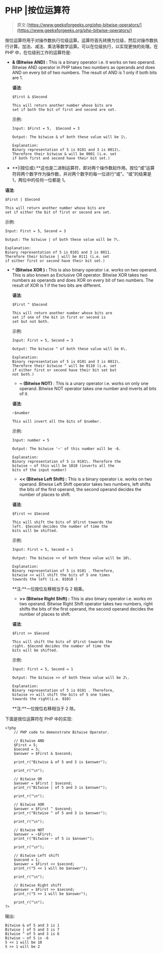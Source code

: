 # PHP |按位运算符

> 原文:[https://www.geeksforgeeks.org/php-bitwise-operators/](https://www.geeksforgeeks.org/php-bitwise-operators/)

按位运算符用于对操作数执行位级运算。运算符首先转换为位级，然后对操作数执行计算。加法、减法、乘法等数学运算。可以在位级执行，以实现更快的处理。在 PHP 中，在位级别工作的运算符是:

*   **& (Bitwise AND) :** This is a binary operator i.e. it works on two operand. Bitwise AND operator in PHP takes two numbers as operands and does AND on every bit of two numbers. The result of AND is 1 only if both bits are 1.

    **语法**:

    ```
    $First & $Second

    This will return another number whose bits are 
    set if both the bit of first and second are set.

    ```

    示例:

    ```
    Input: $First = 5,  $Second = 3

    Output: The bitwise & of both these value will be 1\. 

    Explanation:
    Binary representation of 5 is 0101 and 3 is 0011\. 
    Therefore their bitwise & will be 0001 (i.e. set 
    if both first and second have their bit set.)

    ```

*   **|(按位或):**这也是二进制运算符，即对两个操作数起作用。按位“或”运算符将两个数字作为操作数，并对两个数字的每一位进行“或”。“或”的结果是 1，两位中的任何一位都是 1。

**语法**:

```
$First | $Second

This will return another number whose bits are 
set if either the bit of first or second are set.

```

示例:

```
Input: First = 5, Second = 3

Output: The bitwise | of both these value will be 7\. 

Explanation:
Binary representation of 5 is 0101 and 3 is 0011.
Therefore their bitwise | will be 0111 (i.e. set 
if either first or second have their bit set.)

```

*   **^ (Bitwise XOR ) :** This is also binary operator i.e. works on two operand. This is also known as Exclusive OR operator. Bitwise XOR takes two numbers as operands and does XOR on every bit of two numbers. The result of XOR is 1 if the two bits are different.

    **语法**:

    ```
    $First ^ $Second

    This will return another number whose bits are 
    set if one of the bit in first or second is 
    set but not both.

    ```

    示例:

    ```
    Input: First = 5, Second = 3 

    Output: The bitwise ^ of both these value will be 6\. 

    Explanation:
    Binary representation of 5 is 0101 and 3 is 0011\. 
    Therefore their bitwise ^ will be 0110 (i.e. set 
    if either first or second have their bit set but 
    not both.)

    ```

    *   **~ (Bitwise NOT)** : This is a unary operator i.e. works on only one operand. Bitwise NOT operator takes one number and inverts all bits of it.

    **语法**:

    ```
    ~$number

    This will invert all the bits of $number.

    ```

    示例:

    ```
    Input: number = 5

    Output: The bitwise '~' of this number will be -6.

    Explanation:
    Binary representation of 5 is 0101\. Therefore the
    bitwise ~ of this will be 1010 (inverts all the 
    bits of the input number)

    ```

    *   **<< (Bitwise Left Shift) :** This is a binary operator i.e. works on two operand. Bitwise Left Shift operator takes two numbers, left shifts the bits of the first operand, the second operand decides the number of places to shift.

    **语法**:

    ```
    $First << $Second

    This will shift the bits of $First towards the 
    left. $Second decides the number of time the
    bits will be shifted.

    ```

    示例:

    ```
    Input: First = 5, Second = 1

    Output: The bitwise << of both these value will be 10\. 

    Explanation:
    Binary representation of 5 is 0101 . Therefore, 
    bitwise << will shift the bits of 5 one times 
    towards the left (i.e. 01010 )

    ```

    **注:**一位按位左移相当于与 2 相乘。

    *   **>> (Bitwise Right Shift) :** This is also binary operator i.e. works on two operand. Bitwise Right Shift operator takes two numbers, right shifts the bits of the first operand, the second operand decides the number of places to shift.

    **语法**:

    ```
    $First >> $Second

    This will shift the bits of $First towards the 
    right. $Second decides the number of time the 
    bits will be shifted.

    ```

    示例:

    ```
    Input: First = 5, Second = 1 

    Output: The bitwise >> of both these value will be 2\. 

    Explanation:
    Binary representation of 5 is 0101 . Therefore, 
    bitwise >> will shift the bits of 5 one times 
    towards the right(i.e. 010)

    ```

    **注:**一位按位右移相当于 2 除。

下面是按位运算符在 PHP 中的实现:

```
<?php
    // PHP code to demonstrate Bitwise Operator.

    // Bitwise AND
    $First = 5;
    $second = 3;
    $answer = $First & $second;

    print_r("Bitwise & of 5 and 3 is $answer");

    print_r("\n");

    // Bitwise OR
    $answer = $First | $second;
    print_r("Bitwise | of 5 and 3 is $answer");

    print_r("\n");

    // Bitwise XOR
    $answer = $First ^ $second;
    print_r("Bitwise ^ of 5 and 3 is $answer");

    print_r("\n");

    // Bitwise NOT
    $answer = ~$First;
    print_r("Bitwise ~ of 5 is $answer");

    print_r("\n");

    // Bitwise Left shift
    $second = 1;
    $answer = $First << $second;
    print_r("5 << 1 will be $answer");

    print_r("\n");

    // Bitwise Right shift
    $answer = $First >> $second;
    print_r("5 >> 1 will be $answer");

    print_r("\n");
?>
```

输出:

```
Bitwise & of 5 and 3 is 1
Bitwise | of 5 and 3 is 7
Bitwise ^ of 5 and 3 is 6
Bitwise ~ of 5 is -6
5 << 1 will be 10
5 >> 1 will be 2

```